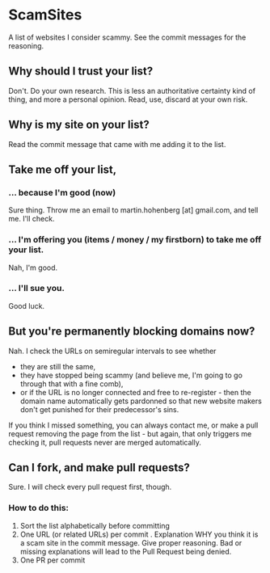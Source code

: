 # ScamSites
A list of websites I consider scammy. See the commit messages for the reasoning.

## Why should I trust your list?

Don't. Do your own research. This is less an authoritative certainty kind of thing, and more a personal opinion. Read, use, discard at your own risk.

## Why is my site on your list?

Read the commit message that came with me adding it to the list.

## Take me off your list, 
### ... because I'm good (now)

Sure thing. Throw me an email to martin.hohenberg [at] gmail.com, and tell me. I'll check. 

### ... I'm offering you (items / money / my firstborn) to take me off your list. 

Nah, I'm good.

### ... I'll sue you.

Good luck.

## But you're permanently blocking domains now?

Nah. I check the URLs on semiregular intervals to see whether
- they are still the same,
- they have stopped being scammy (and believe me, I'm going to go through that with a fine comb),
- or if the URL is no longer connected and free to re-register - then the domain name automatically gets pardonned so that new website makers don't get punished for their predecessor's sins.

If you think I missed something, you can always contact me, or make a pull request removing the page from the list - but again, that only triggers me checking it, pull requests never are merged automatically.

## Can I fork, and make pull requests?

Sure. I will check every pull request first, though. 

### How to do this:
1. Sort the list alphabetically before committing
2. One URL (or related URLs) per commit
. Explanation WHY you think it is a scam site in the commit message. Give proper reasoning. Bad or missing explanations will lead to the Pull Request being denied.
4. One PR per commit
